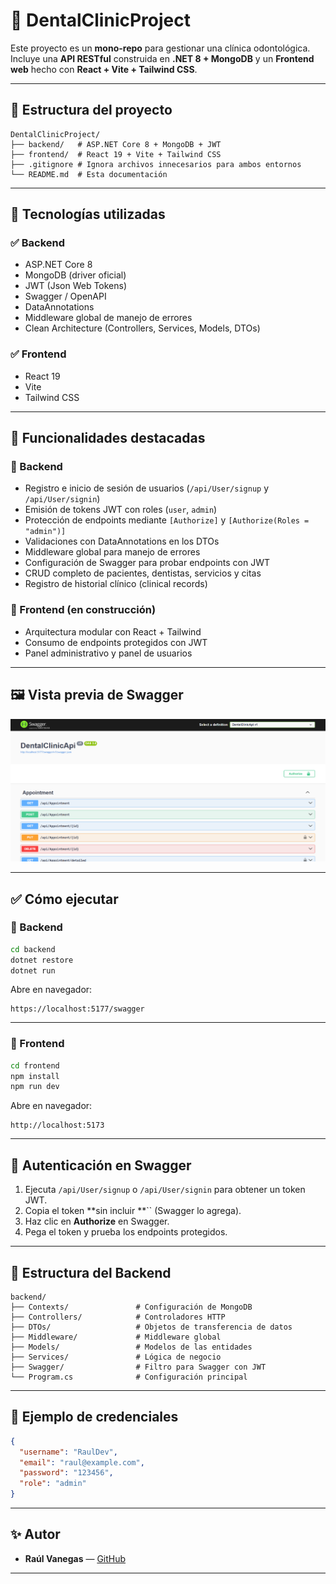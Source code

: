 # 🦷 DentalClinicProject

Este proyecto es un **mono-repo** para gestionar una clínica odontológica.\
Incluye una **API RESTful** construida en **.NET 8 + MongoDB** y un **Frontend web** hecho con **React + Vite + Tailwind CSS**.

---

## 📂 Estructura del proyecto

```
DentalClinicProject/
├── backend/   # ASP.NET Core 8 + MongoDB + JWT
├── frontend/  # React 19 + Vite + Tailwind CSS
├── .gitignore # Ignora archivos innecesarios para ambos entornos
└── README.md  # Esta documentación
```

---

## 🚀 Tecnologías utilizadas

### ✅ Backend

- ASP.NET Core 8
- MongoDB (driver oficial)
- JWT (Json Web Tokens)
- Swagger / OpenAPI
- DataAnnotations
- Middleware global de manejo de errores
- Clean Architecture (Controllers, Services, Models, DTOs)

### ✅ Frontend

- React 19
- Vite
- Tailwind CSS

---

## 🔐 Funcionalidades destacadas

### 📌 Backend

- Registro e inicio de sesión de usuarios (`/api/User/signup` y `/api/User/signin`)
- Emisión de tokens JWT con roles (`user`, `admin`)
- Protección de endpoints mediante `[Authorize]` y `[Authorize(Roles = "admin")]`
- Validaciones con DataAnnotations en los DTOs
- Middleware global para manejo de errores
- Configuración de Swagger para probar endpoints con JWT
- CRUD completo de pacientes, dentistas, servicios y citas
- Registro de historial clínico (clinical records)

### 📌 Frontend (en construcción)

- Arquitectura modular con React + Tailwind
- Consumo de endpoints protegidos con JWT
- Panel administrativo y panel de usuarios

---

## 🖼️ Vista previa de Swagger
![Swagger UI](./backend/assets/swagger-demo.png)


---

## ✅ Cómo ejecutar

### 🚀 Backend

```bash
cd backend
dotnet restore
dotnet run
```

Abre en navegador:

```
https://localhost:5177/swagger
```

---

### 🚀 Frontend

```bash
cd frontend
npm install
npm run dev
```

Abre en navegador:

```
http://localhost:5173
```

---

## 📌 Autenticación en Swagger

1. Ejecuta `/api/User/signup` o `/api/User/signin` para obtener un token JWT.
2. Copia el token **sin incluir **`` (Swagger lo agrega).
3. Haz clic en **Authorize** en Swagger.
4. Pega el token y prueba los endpoints protegidos.

---

## 📁 Estructura del Backend

```
backend/
├── Contexts/               # Configuración de MongoDB
├── Controllers/            # Controladores HTTP
├── DTOs/                   # Objetos de transferencia de datos
├── Middleware/             # Middleware global
├── Models/                 # Modelos de las entidades
├── Services/               # Lógica de negocio
├── Swagger/                # Filtro para Swagger con JWT
└── Program.cs              # Configuración principal
```

---

## 🧪 Ejemplo de credenciales

```json
{
  "username": "RaulDev",
  "email": "raul@example.com",
  "password": "123456",
  "role": "admin"
}
```

---

## ✨ Autor

- **Raúl Vanegas** — [GitHub](https://github.com/Raulvanegas7)

---

